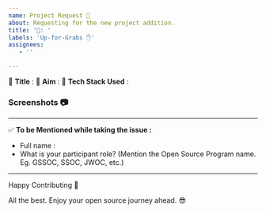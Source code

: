 ```yaml
---
name: Project Request 📜
about: Requesting for the new project addition.
title: '📃: '
labels: 'Up-for-Grabs ✋'
assignees:
   - ''

---
```


:red_circle: **Title** : 
:red_circle: **Aim** : 
:red_circle: **Tech Stack Used** : 


### Screenshots 📷
<!-- Write N/A if not available-->


***********************************************************************
:white_check_mark: **To be Mentioned while taking the issue :**
- Full name : 
- What is your participant role? (Mention the Open Source Program name. Eg. GSSOC, SSOC, JWOC, etc.)

***********************************************************************
Happy Contributing 🚀 

All the best. Enjoy your open source journey ahead. 😎

